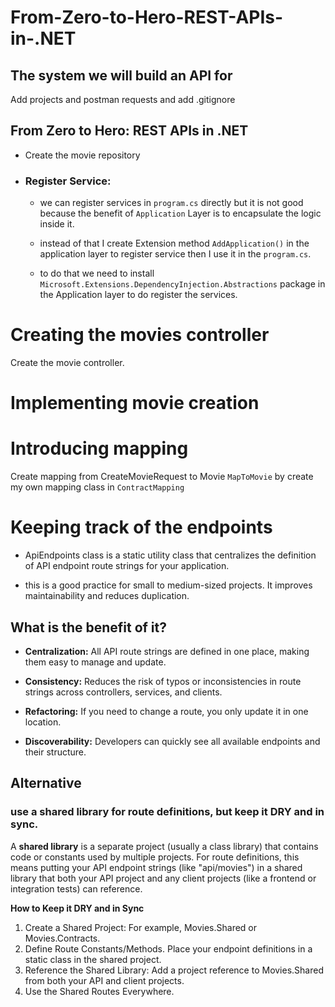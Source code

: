 # From-Zero-to-Hero-REST-APIs-in-.NET

## The system we will build an API for
Add projects and postman requests and add .gitignore

## From Zero to Hero: REST APIs in .NET
- Create the movie repository
- ### Register Service:
    - we can register services in ```program.cs``` directly but it is not good because the benefit of ```Application``` Layer is to encapsulate the logic inside it.


    - instead of that I create Extension method ```AddApplication()``` in the application layer to register service then I use it in the ```program.cs```.


    - to do that we need to install ```Microsoft.Extensions.DependencyInjection.Abstractions``` package in the Application layer to do register the services.

# Creating the movies controller
Create the movie controller.

# Implementing movie creation

# Introducing mapping
Create mapping from CreateMovieRequest to Movie ```MapToMovie```  by create my own mapping class in ```ContractMapping```

# Keeping track of the endpoints
- ApiEndpoints class is a static utility class that centralizes the definition of API endpoint route strings for your application.

- this is a good practice for small to medium-sized projects. It improves maintainability and reduces duplication. 

## What is the benefit of it?
-	**Centralization:** All API route strings are defined in one place, making them easy to manage and update.
-	**Consistency:** Reduces the risk of typos or inconsistencies in route strings across controllers, services, and clients.
-	**Refactoring:** If you need to change a route, you only update it in one location.

-	**Discoverability:** Developers can quickly see all available endpoints and their structure.
## 	Alternative
### use a shared library for route definitions, but keep it DRY and in sync.
A **shared library** is a separate project (usually a class library) that contains code or constants used by multiple projects. For route definitions, this means putting your API endpoint strings (like "api/movies") in a shared library that both your API project and any client projects (like a frontend or integration tests) can reference.

**How to Keep it DRY and in Sync**
1. Create a Shared Project:
For example, Movies.Shared or Movies.Contracts.
2.	Define Route Constants/Methods.
Place your endpoint definitions in a static class in the shared project.
3.	Reference the Shared Library:
Add a project reference to Movies.Shared from both your API and client projects.
4.	Use the Shared Routes Everywhere.
